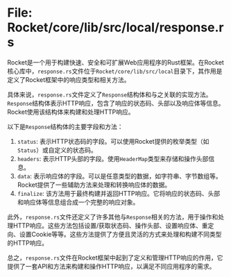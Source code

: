 # File: Rocket/core/lib/src/local/response.rs

Rocket是一个用于构建快速、安全和可扩展Web应用程序的Rust框架。在Rocket核心库中，`response.rs`文件位于`Rocket/core/lib/src/local`目录下，其作用是定义了Rocket框架中的响应类型和相关方法。

具体来说，`response.rs`文件定义了`Response`结构体和与之关联的实现方法。`Response`结构体表示HTTP响应，包含了响应的状态码、头部以及响应体等信息。Rocket使用该结构体来构建和处理HTTP响应。

以下是`Response`结构体的主要字段和方法：

1. `status`: 表示HTTP状态码的字段。可以使用Rocket提供的枚举类型（如`Status`）或自定义的状态码。
2. `headers`: 表示HTTP头部的字段。使用`HeaderMap`类型来存储和操作头部信息。
3. `data`: 表示响应体的字段。可以是任意类型的数据，如字符串、字节数组等。Rocket提供了一些辅助方法来处理和转换响应体的数据。
4. `finalize`: 该方法用于最终构建并返回HTTP响应。它将响应的状态码、头部和响应体等信息组合成一个完整的响应对象。

此外，`response.rs`文件还定义了许多其他与`Response`相关的方法，用于操作和处理HTTP响应。这些方法包括设置/获取状态码、操作头部、设置响应体、重定向、设置Cookie等等。这些方法提供了方便且灵活的方式来处理和构建不同类型的HTTP响应。

总之，`response.rs`文件在Rocket框架中起到了定义和管理HTTP响应的作用，它提供了一套API和方法来构建和操作HTTP响应，以满足不同应用程序的需求。


